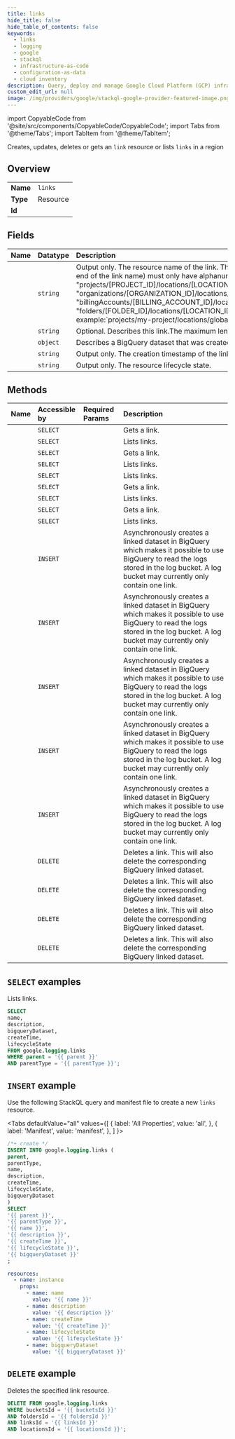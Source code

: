 ```yaml
---
title: links
hide_title: false
hide_table_of_contents: false
keywords:
  - links
  - logging
  - google
  - stackql
  - infrastructure-as-code
  - configuration-as-data
  - cloud inventory
description: Query, deploy and manage Google Cloud Platform (GCP) infrastructure and resources using SQL
custom_edit_url: null
image: /img/providers/google/stackql-google-provider-featured-image.png
---
```


import CopyableCode from '@site/src/components/CopyableCode/CopyableCode';
import Tabs from '@theme/Tabs';
import TabItem from '@theme/TabItem';

Creates, updates, deletes or gets an <code>link</code> resource or lists <code>links</code> in a region

## Overview
<table><tbody>
<tr><td><b>Name</b></td><td><code>links</code></td></tr>
<tr><td><b>Type</b></td><td>Resource</td></tr>
<tr><td><b>Id</b></td><td><CopyableCode code="google.logging.links" /></td></tr>
</tbody></table>

## Fields
| Name | Datatype | Description |
|:-----|:---------|:------------|
| <CopyableCode code="name" /> | `string` | Output only. The resource name of the link. The name can have up to 100 characters. A valid link id (at the end of the link name) must only have alphanumeric characters and underscores within it. "projects/[PROJECT_ID]/locations/[LOCATION_ID]/buckets/[BUCKET_ID]/links/[LINK_ID]" "organizations/[ORGANIZATION_ID]/locations/[LOCATION_ID]/buckets/[BUCKET_ID]/links/[LINK_ID]" "billingAccounts/[BILLING_ACCOUNT_ID]/locations/[LOCATION_ID]/buckets/[BUCKET_ID]/links/[LINK_ID]" "folders/[FOLDER_ID]/locations/[LOCATION_ID]/buckets/[BUCKET_ID]/links/[LINK_ID]" For example:`projects/my-project/locations/global/buckets/my-bucket/links/my_link |
| <CopyableCode code="description" /> | `string` | Optional. Describes this link.The maximum length of the description is 8000 characters. |
| <CopyableCode code="bigqueryDataset" /> | `object` | Describes a BigQuery dataset that was created by a link. |
| <CopyableCode code="createTime" /> | `string` | Output only. The creation timestamp of the link. |
| <CopyableCode code="lifecycleState" /> | `string` | Output only. The resource lifecycle state. |

## Methods
| Name | Accessible by | Required Params | Description |
|:-----|:--------------|:----------------|:------------|
| <CopyableCode code="billing_accounts_locations_buckets_links_get" /> | `SELECT` | <CopyableCode code="billingAccountsId, bucketsId, linksId, locationsId" /> | Gets a link. |
| <CopyableCode code="billing_accounts_locations_buckets_links_list" /> | `SELECT` | <CopyableCode code="billingAccountsId, bucketsId, locationsId" /> | Lists links. |
| <CopyableCode code="folders_locations_buckets_links_get" /> | `SELECT` | <CopyableCode code="bucketsId, foldersId, linksId, locationsId" /> | Gets a link. |
| <CopyableCode code="folders_locations_buckets_links_list" /> | `SELECT` | <CopyableCode code="bucketsId, foldersId, locationsId" /> | Lists links. |
| <CopyableCode code="locations_buckets_links_list" /> | `SELECT` | <CopyableCode code="parent, parentType" /> | Lists links. |
| <CopyableCode code="organizations_locations_buckets_links_get" /> | `SELECT` | <CopyableCode code="bucketsId, linksId, locationsId, organizationsId" /> | Gets a link. |
| <CopyableCode code="organizations_locations_buckets_links_list" /> | `SELECT` | <CopyableCode code="bucketsId, locationsId, organizationsId" /> | Lists links. |
| <CopyableCode code="projects_locations_buckets_links_get" /> | `SELECT` | <CopyableCode code="bucketsId, linksId, locationsId, projectsId" /> | Gets a link. |
| <CopyableCode code="projects_locations_buckets_links_list" /> | `SELECT` | <CopyableCode code="bucketsId, locationsId, projectsId" /> | Lists links. |
| <CopyableCode code="billing_accounts_locations_buckets_links_create" /> | `INSERT` | <CopyableCode code="billingAccountsId, bucketsId, locationsId" /> | Asynchronously creates a linked dataset in BigQuery which makes it possible to use BigQuery to read the logs stored in the log bucket. A log bucket may currently only contain one link. |
| <CopyableCode code="folders_locations_buckets_links_create" /> | `INSERT` | <CopyableCode code="bucketsId, foldersId, locationsId" /> | Asynchronously creates a linked dataset in BigQuery which makes it possible to use BigQuery to read the logs stored in the log bucket. A log bucket may currently only contain one link. |
| <CopyableCode code="locations_buckets_links_create" /> | `INSERT` | <CopyableCode code="parent, parentType" /> | Asynchronously creates a linked dataset in BigQuery which makes it possible to use BigQuery to read the logs stored in the log bucket. A log bucket may currently only contain one link. |
| <CopyableCode code="organizations_locations_buckets_links_create" /> | `INSERT` | <CopyableCode code="bucketsId, locationsId, organizationsId" /> | Asynchronously creates a linked dataset in BigQuery which makes it possible to use BigQuery to read the logs stored in the log bucket. A log bucket may currently only contain one link. |
| <CopyableCode code="projects_locations_buckets_links_create" /> | `INSERT` | <CopyableCode code="bucketsId, locationsId, projectsId" /> | Asynchronously creates a linked dataset in BigQuery which makes it possible to use BigQuery to read the logs stored in the log bucket. A log bucket may currently only contain one link. |
| <CopyableCode code="billing_accounts_locations_buckets_links_delete" /> | `DELETE` | <CopyableCode code="billingAccountsId, bucketsId, linksId, locationsId" /> | Deletes a link. This will also delete the corresponding BigQuery linked dataset. |
| <CopyableCode code="folders_locations_buckets_links_delete" /> | `DELETE` | <CopyableCode code="bucketsId, foldersId, linksId, locationsId" /> | Deletes a link. This will also delete the corresponding BigQuery linked dataset. |
| <CopyableCode code="organizations_locations_buckets_links_delete" /> | `DELETE` | <CopyableCode code="bucketsId, linksId, locationsId, organizationsId" /> | Deletes a link. This will also delete the corresponding BigQuery linked dataset. |
| <CopyableCode code="projects_locations_buckets_links_delete" /> | `DELETE` | <CopyableCode code="bucketsId, linksId, locationsId, projectsId" /> | Deletes a link. This will also delete the corresponding BigQuery linked dataset. |

## `SELECT` examples

Lists links.

```sql
SELECT
name,
description,
bigqueryDataset,
createTime,
lifecycleState
FROM google.logging.links
WHERE parent = '{{ parent }}'
AND parentType = '{{ parentType }}'; 
```

## `INSERT` example

Use the following StackQL query and manifest file to create a new <code>links</code> resource.

<Tabs
    defaultValue="all"
    values={[
        { label: 'All Properties', value: 'all', },
        { label: 'Manifest', value: 'manifest', },
    ]
}>
<TabItem value="all">

```sql
/*+ create */
INSERT INTO google.logging.links (
parent,
parentType,
name,
description,
createTime,
lifecycleState,
bigqueryDataset
)
SELECT 
'{{ parent }}',
'{{ parentType }}',
'{{ name }}',
'{{ description }}',
'{{ createTime }}',
'{{ lifecycleState }}',
'{{ bigqueryDataset }}'
;
```
</TabItem>
<TabItem value="manifest">

```yaml
resources:
  - name: instance
    props:
      - name: name
        value: '{{ name }}'
      - name: description
        value: '{{ description }}'
      - name: createTime
        value: '{{ createTime }}'
      - name: lifecycleState
        value: '{{ lifecycleState }}'
      - name: bigqueryDataset
        value: '{{ bigqueryDataset }}'

```
</TabItem>
</Tabs>

## `DELETE` example

Deletes the specified link resource.

```sql
DELETE FROM google.logging.links
WHERE bucketsId = '{{ bucketsId }}'
AND foldersId = '{{ foldersId }}'
AND linksId = '{{ linksId }}'
AND locationsId = '{{ locationsId }}';
```
